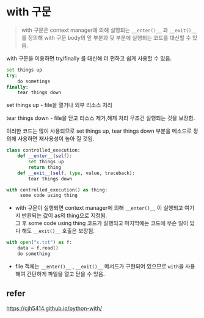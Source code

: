 # with 구문
> with 구문은 context manager에 의해 실행되는 `__enter()__` 과 `__exit()__`를 정의해  with 구문 body의 앞 부분과 뒷 부분에 실행되는 코드를 대신할 수 있음.

with 구문을 이용하면 try/finally 를 대신해 더 편하고 쉽게 사용할 수 있음.

```python
set things up
try:
    do sometings
finally:
    tear things down
```

set things up - file을 열거나 외부 리소스 처리

tear things down - file을 닫고 리소스 제거,해제 처리 무조건 실행되는 것을 보장함.

이러한 코드는 많이 사용되므로 set things up, tear things down 부분을 메소드로 정의해 사용하면 재사용성이 높아 질 것임.

```python
class controlled_execution:
    def __enter__(self):
        set things up
        return thing
    def __exit__(self, type, value, traceback):
        tear things down

with controlled_execution() as thing:
     some code using thing
```
- with 구문이 실행되면 context manager에 의해 `__enter()__` 이 실행되고 여기서 반환되는 값이 as의 thing으로 지정됨.  
그 후 some code using thing 코드가 실행되고 마지막에는 코드에 무슨 일이 있다 해도 `__exit()__` 호출은 보장됨.

```python
with open("x.txt") as f:
    data = f.read()
    do something
```
- file 객체는 `__enter()__` , `__exit()__` 메서드가 구현되어 있으므로 `with`을 사용해여 간단하게 파일을 열고 닫을 수 있음.

## refer
https://cjh5414.github.io/python-with/